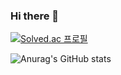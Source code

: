 ### Hi there 👋

[![Solved.ac
프로필](http://mazassumnida.wtf/api/v2/generate_badge?boj=rosie0707)](https://solved.ac/rosie0707)


![Anurag's GitHub stats](https://github-readme-stats.vercel.app/api?username=yeonsu97&show_icons=true&theme=radical)

<!--
**yeonsu97/yeonsu97** is a ✨ _special_ ✨ repository because its `README.md` (this file) appears on your GitHub profile.

Here are some ideas to get you started:

- 🔭 I’m currently working on ...
- 🌱 I’m currently learning ...
- 👯 I’m looking to collaborate on ...
- 🤔 I’m looking for help with ...
- 💬 Ask me about ...
- 📫 How to reach me: ...
- 😄 Pronouns: ...
- ⚡ Fun fact: ...
-->
